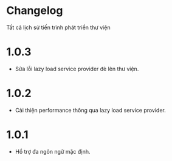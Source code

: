 # Changelog

Tất cả lịch sử tiến trình phát triển thư viện

# 1.0.3

- Sửa lỗi lazy load service provider đè lên thư viện.

# 1.0.2

- Cải thiện performance thông qua lazy load service provider.

# 1.0.1

- Hổ trợ đa ngôn ngữ mặc định.
